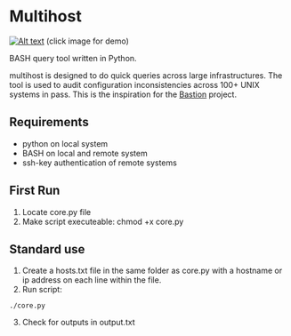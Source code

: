 # Multihost

[![Alt text](https://img.youtube.com/vi/MpfbppLUYtA/maxresdefault.jpg)](https://www.youtube.com/embed/MpfbppLUYtA?rel=0;autohide=1;showinfo=0;color=white;cc_load_policy=1)
(click image for demo)

BASH query tool written in Python.

multihost is designed to do quick queries across large infrastructures. The tool is used to audit configuration inconsistencies across 100+ UNIX systems in pass. This is the inspiration for the [Bastion](https://github.com/shibusa/bastion) project.

## Requirements
- python on local system
- BASH on local and remote system
- ssh-key authentication of remote systems

## First Run
1. Locate core.py file
2. Make script executeable:
chmod +x core.py

## Standard use
1. Create a hosts.txt file in the same folder as core.py with a hostname or ip address on each line within the file.
2. Run script:
```
./core.py
```
3. Check for outputs in output.txt
